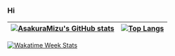 ### Hi

| [![AsakuraMizu's GitHub stats](https://github-readme-stats.vercel.app/api?username=BoBoDai&show_icons=true&theme=vue&count_private=true&include_all_commits=true&hide_border=true)](https://github.com/anuraghazra/github-readme-stats) | [![Top Langs](https://github-readme-stats.vercel.app/api/top-langs/?username=BoBoDai&layout=compact&theme=vue&hide_border=true&exclude_repo=axmol-x,defold-duktape,defold-quickjs,defold-tinyfd,MergeIgallta)](https://github.com/anuraghazra/github-readme-stats) |
| ---------------- | ---------------- |

[![Wakatime Week Stats](https://github-readme-stats.vercel.app/api/wakatime?username=water_lift&theme=vue&layout=compact&hide_border=true&range=last_7_days)](https://github.com/anuraghazra/github-readme-stats)
